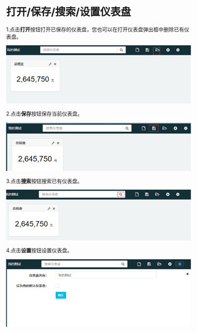 # 打开/保存/搜索/设置仪表盘

1.点击**打开**按钮打开已保存的仪表盘，您也可以在打开仪表盘弹出框中删除已有仪表盘。

![](/assets/import792.png)

2.点击**保存**按钮保存当前仪表盘。

![](/assets/import793.png)

3.点击**搜索**按钮搜索已有仪表盘。

![](/assets/import794.png)

4.点击**设置**按钮设置仪表盘。

![](/assets/import795.png)

